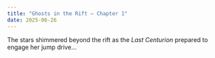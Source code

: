 ```yaml
---
title: "Ghosts in the Rift – Chapter 1"
date: 2025-06-26
---
```


The stars shimmered beyond the rift as the *Last Centurion* prepared to engage her jump drive...
